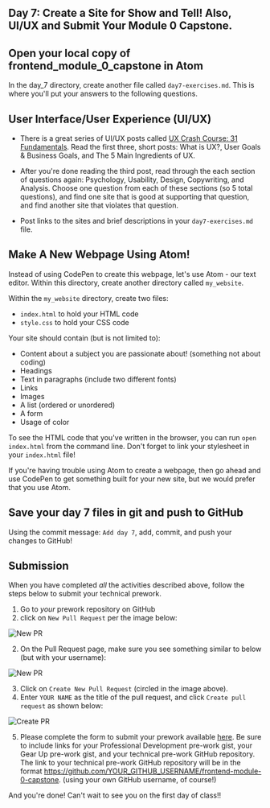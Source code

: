 ## Day 7: Create a Site for Show and Tell! Also, UI/UX and Submit Your Module 0 Capstone.

## Open your local copy of frontend_module_0_capstone in Atom

In the day_7 directory, create another file called `day7-exercises.md`. This is where you'll put your answers to the following questions.

## User Interface/User Experience (UI/UX)

*   There is a great series of UI/UX posts called [UX Crash Course: 31 Fundamentals](http://thehipperelement.com/post/75476711614/ux-crash-course-31-fundamentals). Read the first three, short posts: What is UX?, User Goals & Business Goals, and The 5 Main Ingredients of UX.
*   After you're done reading the third post, read through the each section of questions again: Psychology, Usability, Design, Copywriting, and Analysis. Choose one question from each of these sections (so 5 total questions), and find one site that is good at supporting that question, and find another site that violates that question.

  * Post links to the sites and brief descriptions in your `day7-exercises.md` file.

## Make A New Webpage Using Atom!

Instead of using CodePen to create this webpage, let's use Atom - our text editor. Within this directory, create another directory called `my_website`.

Within the `my_website` directory, create two files:

*   `index.html` to hold your HTML code
*   `style.css` to hold your CSS code

Your site should contain (but is not limited to):

*   Content about a subject you are passionate about! (something not about coding)
*   Headings
*   Text in paragraphs (include two different fonts)
*   Links
*   Images
*   A list (ordered or unordered)
*   A form
*   Usage of color

To see the HTML code that you've written in the browser, you can run `open index.html` from the command line. Don't forget to link your stylesheet in your `index.html` file!

If you're having trouble using Atom to create a webpage, then go ahead and use CodePen to get something built for your new site, but we would prefer that you use Atom.

## Save your day 7 files in git and push to GitHub

Using the commit message: `Add day 7`, add, commit, and push your changes to GitHub!

## Submission

When you have completed *all* the activities described above, follow the steps below to submit your technical prework.

1. Go to *your* prework repository on GitHub
1. click on `New Pull Request` per the image below:

![New PR](https://i.imgur.com/lGKNxwC.png)

2. On the Pull Request page, make sure you see something similar to below (but with your username):

![New PR](https://i.imgur.com/CwJH8os.png)

3. Click on `Create New Pull Request` (circled in the image above).
4. Enter `YOUR NAME` as the title of the pull request, and click `Create pull request` as shown below:

![Create PR](https://i.imgur.com/CQQzfNc.png)

5. Please complete the form to submit your prework available [here](https://sites.google.com/casimircreative.com/enrollment/mod-0-capstone-fka-pre-work). Be sure to include links for your Professional Development pre-work gist, your Gear Up pre-work gist, and your technical pre-work GitHub repository. The link to your technical pre-work GitHub repository will be in the format https://github.com/YOUR_GITHUB_USERNAME/frontend-module-0-capstone. (using your own GitHub username, of course!)

And you're done!  Can't wait to see you on the first day of class!!
